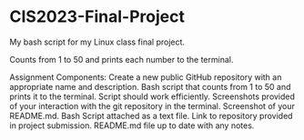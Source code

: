# CIS2023-Final-Project
My bash script for my Linux class final project.

Counts from 1 to 50 and prints each number to the terminal.

Assignment Components:
Create a new public GitHub repository with an appropriate name and description. Bash script that counts from 1 to 50 and prints it to the terminal. Script should work efficiently. Screenshots provided of your interaction with the git repository in the terminal. Screenshot of your README.md. Bash Script attached as a text file. Link to repository provided in project submission. README.md file up to date with any notes.
